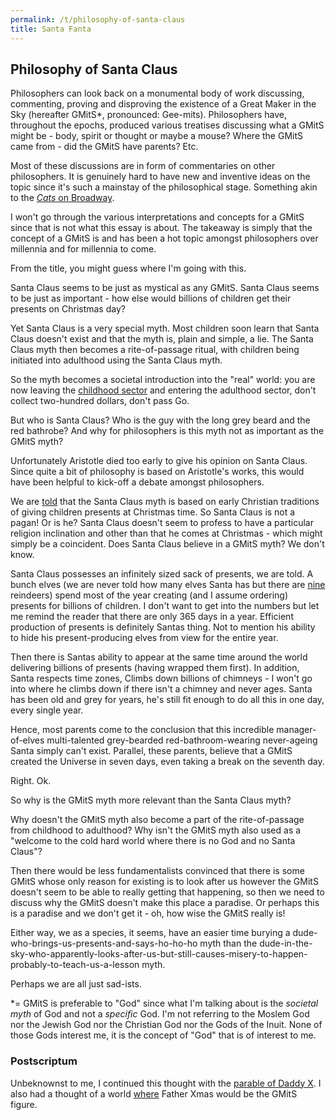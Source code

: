 ```yaml
---
permalink: /t/philosophy-of-santa-claus
title: Santa Fanta
---
```


## Philosophy of Santa Claus

Philosophers can look back on a monumental body of work discussing, commenting, proving and disproving the existence of a Great Maker in the Sky (hereafter GMitS*, pronounced: Gee-mits). Philosophers have, throughout the epochs, produced various treatises discussing what a GMitS might be - body, spirit or thought or maybe a mouse? Where the GMitS came from - did the GMitS have parents? Etc.

Most of these discussions are in form of commentaries on other philosophers. It is genuinely hard to have new and inventive ideas on the topic since it's such a mainstay of the philosophical stage. Something akin to the [*Cats* on Broadway](https://en.wikipedia.org/wiki/List_of_the_longest-running_Broadway_shows).

I won't go through the various interpretations and concepts for a GMitS since that is not what this essay is about. The takeaway is simply that the concept of a GMitS is and has been a hot topic amongst philosophers over millennia and for millennia to come.

From the title, you might guess where I'm going with this.

Santa Claus seems to be just as mystical as any GMitS. Santa Claus seems to be just as important - how else would billions of children get their presents on Christmas day?

Yet Santa Claus is a very special myth. Most children soon learn that Santa Claus doesn't exist and that the myth is, plain and simple, a lie. The Santa Claus myth then becomes a rite-of-passage ritual, with children being initiated into adulthood using the Santa Claus myth.

So the myth becomes a societal introduction into the "real" world: you are now leaving the [childhood sector](https://en.wikipedia.org/wiki/Checkpoint_Charlie) and entering the adulthood sector, don't collect two-hundred dollars, don't pass Go.

But who is Santa Claus? Who is the guy with the long grey beard and the red bathrobe? And why for philosophers is this myth not as important as the GMitS myth?

Unfortunately Aristotle died too early to give his opinion on Santa Claus. Since quite a bit of philosophy is based on Aristotle's works, this would have been helpful to kick-off a debate amongst philosophers.

We are [told](https://en.wikipedia.org/wiki/Santa_Claus) that the Santa Claus myth is based on early Christian traditions of giving children presents at Christmas time. So Santa Claus is not a pagan! Or is he? Santa Claus doesn't seem to profess to have a particular religion inclination and other than that he comes at Christmas - which might simply be a coincident. Does Santa Claus believe in a GMitS myth? We don't know.

Santa Claus possesses an infinitely sized sack of presents, we are told. A bunch elves (we are never told how many elves Santa has but there are [nine](https://en.wikipedia.org/wiki/Santa_Claus%27s_reindeer) reindeers) spend most of the year creating (and I assume ordering) presents for billions of children. I don't want to get into the numbers but let me remind the reader that there are only 365 days in a year. Efficient production of presents is definitely Santas thing. Not to mention his ability to hide his present-producing elves from view for the entire year.

Then there is Santas ability to appear at the same time around the world delivering billions of presents (having wrapped them first). In addition, Santa respects time zones, Climbs down billions of chimneys - I won't go into where he climbs down if there isn't a chimney and never ages. Santa has been old and grey for years, he's still fit enough to do all this in one day, every single year.

Hence, most parents come to the conclusion that this incredible manager-of-elves multi-talented grey-bearded red-bathroom-wearing never-ageing Santa simply can't exist. Parallel, these parents, believe that a GMitS created the Universe in seven days, even taking a break on the seventh day.

Right. Ok.

So why is the GMitS myth more relevant than the Santa Claus myth?

Why doesn't the GMitS myth also become a part of the rite-of-passage from childhood to adulthood? Why isn't the GMitS myth also used as a "welcome to the cold hard world where there is no God and no Santa Claus"?

Then there would be less fundamentalists convinced that there is some GMitS whose only reason for existing is to look after us however the GMitS doesn't seem to be able to really getting that happening, so then we need to discuss why the GMitS doesn't make this place a paradise. Or perhaps this is a paradise and we don't get it - oh, how wise the GMitS really is!

Either way, we as a species, it seems, have an easier time burying a dude-who-brings-us-presents-and-says-ho-ho-ho myth than the dude-in-the-sky-who-apparently-looks-after-us-but-still-causes-misery-to-happen-probably-to-teach-us-a-lesson myth.

Perhaps we are all just sad-ists.


\*= GMitS is preferable to "God" since what I'm talking about is the *societal myth* of God and not a *specific* God. I'm not referring to the Moslem God nor the Jewish God nor the Christian God nor the Gods of the Inuit. None of those Gods interest me, it is the concept of "God" that is of interest to me.

### Postscriptum

Unbeknownst to me, I continued this thought with the [parable of Daddy X](/w/father-xmas). I also had a thought of a world [where](http://localhost:4000/w/father-xmas#postscriptum-2) Father Xmas would be the GMitS figure.
